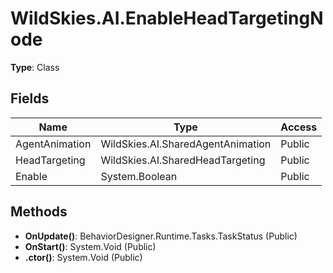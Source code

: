 ﻿# WildSkies.AI.EnableHeadTargetingNode

**Type**: Class

## Fields

| Name | Type | Access |
|------|------|--------|
| AgentAnimation | WildSkies.AI.SharedAgentAnimation | Public |
| HeadTargeting | WildSkies.AI.SharedHeadTargeting | Public |
| Enable | System.Boolean | Public |

## Methods

- **OnUpdate()**: BehaviorDesigner.Runtime.Tasks.TaskStatus (Public)
- **OnStart()**: System.Void (Public)
- **.ctor()**: System.Void (Public)

